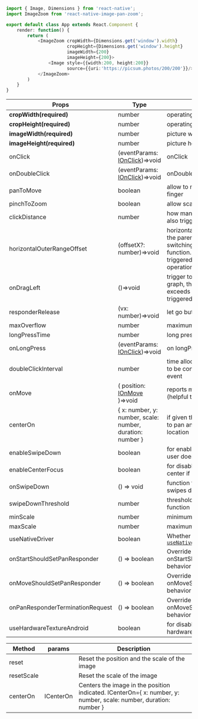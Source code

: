 ```typescript
import { Image, Dimensions } from 'react-native';
import ImageZoom from 'react-native-image-pan-zoom';

export default class App extends React.Component {
    render: function() {
        return (
            <ImageZoom cropWidth={Dimensions.get('window').width}
                       cropHeight={Dimensions.get('window').height}
                       imageWidth={200}
                       imageHeight={200}>
                <Image style={{width:200, height:200}}
                       source={{uri:'https://picsum.photos/200/200'}}/>
            </ImageZoom>
        )
    }
}
```

| Props | Type | Description | DefaultValue |
| --- | --- | --- | --- |
| **cropWidth(required)** | number | operating area width | 100 |
| **cropHeight(required)** | number | operating area height | 100 |
| **imageWidth(required)** | number | picture width | 100 |
| **imageHeight(required)** | number | picture height | 100 |
| onClick | (eventParams: [IOnClick](https://github.com/ascoders/react-native-image-zoom/blob/master/src/image-zoom/image-zoom.type.ts))=>void | onClick | ()=>{} |
| onDoubleClick | (eventParams: [IOnClick](https://github.com/ascoders/react-native-image-zoom/blob/master/src/image-zoom/image-zoom.type.ts))=>void | onDoubleClick | ()=>{} |
| panToMove | boolean | allow to move picture with one finger | true |
| pinchToZoom | boolean | allow scale with two fingers | true |
| clickDistance | number | how many finger movement can also trigger `onClick` | 10 |
| horizontalOuterRangeOffset | (offsetX?: number)=>void | horizontal beyond the distance, the parent to do picture switching, you can listen to this function. When this function is triggered, you can do the switch operation | ()=>{} |
| onDragLeft | ()=>void | trigger to switch to the left of the graph, the left sliding speed exceeds the threshold when triggered | ()=>{} |
| responderRelease | (vx: number)=>void | let go but do not cancel | ()=>{} |
| maxOverflow | number | maximum sliding threshold | 100 |
| longPressTime | number | long press threshold | 800 |
| onLongPress | (eventParams: [IOnClick](https://github.com/ascoders/react-native-image-zoom/blob/master/src/image-zoom/image-zoom.type.ts))=>void | on longPress | ()=> {} |
| doubleClickInterval | number | time allocated for second click to be considered as doublClick event | 175 |
| onMove | ( position: [IOnMove](https://github.com/ascoders/react-native-image-zoom/blob/master/src/image-zoom/image-zoom.type.ts) )=>void | reports movement position data (helpful to build overlays) | ()=> {} |
| centerOn | { x: number, y: number, scale: number, duration: number } | if given this will cause the map to pan and zoom to the desired location | undefined |
| enableSwipeDown | boolean | for enabling vertical movement if user doesn't want it | false |
| enableCenterFocus | boolean | for disabling focus on image center if user doesn't want it | true |
| onSwipeDown | () => void | function that fires when user swipes down | null |
| swipeDownThreshold | number | threshold for firing swipe down function | 230 |
| minScale | number | minimum zoom scale | 0.6 |
| maxScale | number | maximum zoom scale | 10 |
| useNativeDriver | boolean | Whether to animate using [`useNativeDriver`](https://reactnative.dev/docs/animations#using-the-native-driver) | false |
| onStartShouldSetPanResponder | () => boolean | Override onStartShouldSetPanResponder behavior | () => true |
| onMoveShouldSetPanResponder | () => boolean | Override onMoveShouldSetPanResponder behavior | undefined |
| onPanResponderTerminationRequest | () => boolean | Override onMoveShouldSetPanResponder behavior | () => false |
| useHardwareTextureAndroid | boolean | for disabling rendering to hardware texture on Android | true |

| Method | params | Description |
| --- | --- | --- |
| reset |  | Reset the position and the scale of the image |
| resetScale |  | Reset the scale of the image |
| centerOn | ICenterOn | Centers the image in the position indicated. ICenterOn={ x: number, y: number, scale: number, duration: number } |

